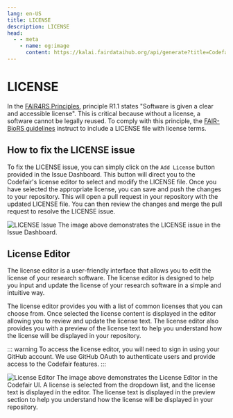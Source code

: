 ```yaml
---
lang: en-US
title: LICENSE
description: LICENSE
head:
  - - meta
    - name: og:image
      content: https://kalai.fairdataihub.org/api/generate?title=Codefair%20Documentation&description=License%20Issue&app=codefair&org=fairdataihub
---
```


# LICENSE

In the [FAIR4RS Principles](https://doi.org/10.1038/s41597-022-01710-x), principle R1.1 states "Software is given a clear and accessible license". This is critical because without a license, a software cannot be legally reused. To comply with this principle, the [FAIR-BioRS guidelines](https://doi.org/10.1038/s41597-023-02463-x) instruct to include a LICENSE file with license terms.

## How to fix the LICENSE issue

To fix the LICENSE issue, you can simply click on the `Add License` button provided in the Issue Dashboard. This button will direct you to the Codefair's license editor to select and modify the LICENSE file. Once you have selected the appropriate license, you can save and push the changes to your repository. This will open a pull request in your repository with the updated LICENSE file. You can then review the changes and merge the pull request to resolve the LICENSE issue.

![LICENSE Issue](/license-issue-dashboard.png)
The image above demonstrates the LICENSE issue in the Issue Dashboard.

## License Editor

The license editor is a user-friendly interface that allows you to edit the license of your research software. The license editor is designed to help you input and update the license of your research software in a simple and intuitive way.

The license editor provides you with a list of common licenses that you can choose from. Once selected the license content is displayed in the editor allowing you to review and update the license text. The license editor also provides you with a preview of the license text to help you understand how the license will be displayed in your repository.

::: warning
To access the license editor, you will need to sign in using your GitHub account. We use GitHub OAuth to authenticate users and provide access to the Codefair features.
:::

![License Editor](/license-editor.png)
The image above demonstrates the License Editor in the Codefair UI.
A license is selected from the dropdown list, and the license text is displayed in the editor. The license text is displayed in the preview section to help you understand how the license will be displayed in your repository.
